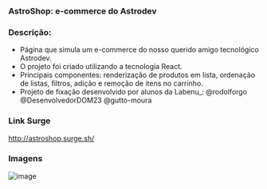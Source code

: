 ### AstroShop: e-commerce do Astrodev

### Descrição:
- Página que simula um e-commerce do nosso querido amigo tecnológico Astrodev. 
- O projeto foi criado utilizando a tecnologia React.
- Principais componentes: renderização de produtos em lista, ordenação de listas, filtros, adição e remoção de itens no carrinho.
- Projeto de fixação desenvolvido por alunos da Labenu_: @rodolforgo @DesenvolvedorDOM23 @gutto-moura 

### Link Surge 
http://astroshop.surge.sh/

### Imagens
![image](https://user-images.githubusercontent.com/80327029/141564646-d9c0e7e8-6b9a-435d-9808-eb65ad2ff78d.png)
